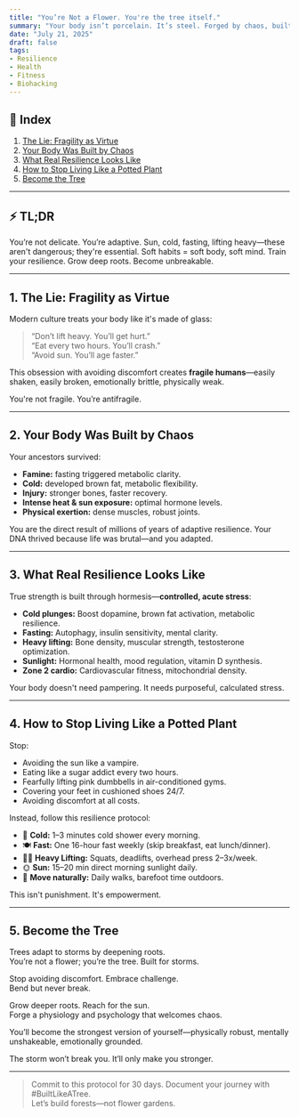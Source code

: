 ```yaml
---
title: "You’re Not a Flower. You're the tree itself."
summary: "Your body isn’t porcelain. It’s steel. Forged by chaos, built by struggle. Stop coddling it and start challenging it. Here’s how to build real resilience."
date: "July 21, 2025"
draft: false
tags:
- Resilience
- Health
- Fitness
- Biohacking
---
```


## 🧭 Index
1. [The Lie: Fragility as Virtue](#1-the-lie-fragility-as-virtue)
2. [Your Body Was Built by Chaos](#2-your-body-was-built-by-chaos)
3. [What Real Resilience Looks Like](#3-what-real-resilience-looks-like)
4. [How to Stop Living Like a Potted Plant](#4-how-to-stop-living-like-a-potted-plant)
5. [Become the Tree](#5-become-the-tree)

---

## ⚡ TL;DR
You’re not delicate. You’re adaptive. Sun, cold, fasting, lifting heavy—these aren't dangerous; they're essential. Soft habits = soft body, soft mind. Train your resilience. Grow deep roots. Become unbreakable.

---

## 1. The Lie: Fragility as Virtue

Modern culture treats your body like it's made of glass:

> “Don’t lift heavy. You’ll get hurt.”  
> “Eat every two hours. You’ll crash.”  
> “Avoid sun. You’ll age faster.”

This obsession with avoiding discomfort creates **fragile humans**—easily shaken, easily broken, emotionally brittle, physically weak.

You're not fragile. You’re antifragile.

---

## 2. Your Body Was Built by Chaos

Your ancestors survived:

- **Famine:** fasting triggered metabolic clarity.  
- **Cold:** developed brown fat, metabolic flexibility.  
- **Injury:** stronger bones, faster recovery.  
- **Intense heat & sun exposure:** optimal hormone levels.  
- **Physical exertion:** dense muscles, robust joints.

You are the direct result of millions of years of adaptive resilience. Your DNA thrived because life was brutal—and you adapted.

---

## 3. What Real Resilience Looks Like

True strength is built through hormesis—**controlled, acute stress**:

- **Cold plunges:** Boost dopamine, brown fat activation, metabolic resilience.  
- **Fasting:** Autophagy, insulin sensitivity, mental clarity.  
- **Heavy lifting:** Bone density, muscular strength, testosterone optimization.  
- **Sunlight:** Hormonal health, mood regulation, vitamin D synthesis.  
- **Zone 2 cardio:** Cardiovascular fitness, mitochondrial density.

Your body doesn't need pampering. It needs purposeful, calculated stress.

---

## 4. How to Stop Living Like a Potted Plant

Stop:

- Avoiding the sun like a vampire.  
- Eating like a sugar addict every two hours.  
- Fearfully lifting pink dumbbells in air-conditioned gyms.  
- Covering your feet in cushioned shoes 24/7.  
- Avoiding discomfort at all costs.

Instead, follow this resilience protocol:

- 🥶 **Cold:** 1–3 minutes cold shower every morning.  
- 🍽️ **Fast:** One 16-hour fast weekly (skip breakfast, eat lunch/dinner).  
- 🏋️‍♀️ **Heavy Lifting:** Squats, deadlifts, overhead press 2–3x/week.  
- 🌞 **Sun:** 15–20 min direct morning sunlight daily.  
- 🚶 **Move naturally:** Daily walks, barefoot time outdoors.

This isn't punishment. It's empowerment.

---

## 5. Become the Tree

Trees adapt to storms by deepening roots.  
You’re not a flower; you’re the tree. Built for storms.

Stop avoiding discomfort. Embrace challenge.  
Bend but never break.

Grow deeper roots. Reach for the sun.  
Forge a physiology and psychology that welcomes chaos.

You’ll become the strongest version of yourself—physically robust, mentally unshakeable, emotionally grounded.

The storm won’t break you. It’ll only make you stronger.

---

> Commit to this protocol for 30 days. Document your journey with #BuiltLikeATree.  
> Let’s build forests—not flower gardens.
